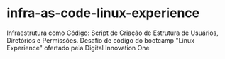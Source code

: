 # infra-as-code-linux-experience
Infraestrutura como Código: Script de Criação de Estrutura de Usuários, Diretórios e Permissões. Desafio de código do bootcamp "Linux Experience" ofertado pela Digital Innovation One
